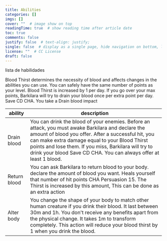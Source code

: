 ```yaml
---
title: Abilities
categories: []
imgs: []
cover: ""  # image show on top
readingTime: true  # show reading time after article date
toc: true
comments: false
justify: false  # text-align: justify;
single: false  # display as a single page, hide navigation on bottom, like as about page.
license: ""  # CC License
draft: false
---
```


lista de habilidades

<!--more-->

Blood Thirst determines the necessity of blood and affects changes in the abilities you can use. You can safely have the same number of points as your level. Blood Thirst is increased by 1 per day. If you go over your max points, Barkilara will try to drain your blood once per extra point per day. Save CD CHA. You take a Drain blood impact


| ability      | description                                                                                                                                                                                                                                                                                                                               |
| ------------ | ----------------------------------------------------------------------------------------------------------------------------------------------------------------------------------------------------------------------------------------------------------------------------------------------------------------------------------------- |
| Drain blood  | You can drink the blood of your enemies. Before an attack, you must awake Barkilara and declare the amount of blood you offer. After a successful hit, you can make extra damage equal to your Blood Thirst points and lose them. If you miss, Barkilara will try to drink your blood Save CD CHA. You can always offer at least 1 blood. |
| Return blood | You can ask Barkilara to return blood to your body. declare the amount of blood you want. Heals yourself that number of hit points CHA Persuasion 15. The Thirst is increased by this amount, This can be done as an extra action                                                                                                         |
| Alter body   | You change the shape of your body to match other human creature if you drink their blood. It last between 30m and 1h. You don't receive any benefits apart from the physical change. It takes 1m to transform completely. This action will reduce your blood thirst by 1 when you drink the blood.                                        |